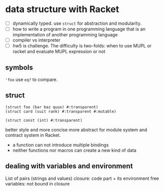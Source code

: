 # data structure with Racket

- [ ] dynamically typed. use ```struct``` for abstraction and modularity.
- [ ] how to write a program in one programming language that is an implementation of another programming language
- [ ] compiler vs interpreter
- [ ] hw5 is challenge. The difficulty is two-folds: when to use MUPL or racket and evaluate MUPL expression or not

## symbols
```'foo``` use ```eq?``` to compare. 
 
## struct
```
(struct foo (bar baz quux) #:transparent)
(struct card (suit rank) #:transparent #:mutable)

(struct const (int) #:transparent)
```
better style and more concise
more abstract for module system and contract system in Racket.

* a function can not introduce multiple bindings
* neither functions nor macros can create a new kind of data

## dealing with variables and environment
List of pairs (strings and values)
closure: code part + its environment
free variables: not bound in closure

